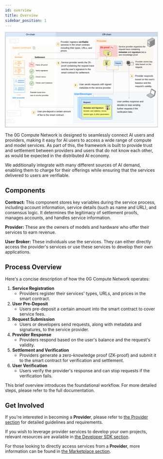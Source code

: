 ```yaml
---
id: overview
title: Overview
sidebar_position: 1
---
```


![architecture](./architecture.png)

The 0G Compute Network is designed to seamlessly connect AI users and providers, making it easy for AI users to access a wide range of compute and model services. As part of this, the framework is built to provide trust and settlement between providers and users that do not know each other, as would be expected in the distributed AI economy.

We additionally integrate with many different sources of AI demand, enabling them to charge for their offerings while ensuring that the services delivered to users are verifiable.

## Components

**Contract:** This component stores key variables during the service process, including account information, service details (such as name and URL), and consensus logic. It determines the legitimacy of settlement proofs, manages accounts, and handles service information.

**Provider:** These are the owners of models and hardware who offer their services to earn revenue.

**User Broker:** These individuals use the services. They can either directly access the provider's services or use these services to develop their own applications.

## Process Overview

Here's a concise description of how the 0G Compute Network operates:

1. **Service Registration**
   - Providers register their services' types, URLs, and prices in the smart contract.
2. **User Pre-Deposit**
   - Users pre-deposit a certain amount into the smart contract to cover service fees.
3. **Request Submission**
   - Users or developers send requests, along with metadata and signatures, to the service provider.
4. **Provider Response**
   - Providers respond based on the user's balance and the request's validity.
5. **Settlement and Verification**
   - Providers generate a zero-knowledge proof (ZK-proof) and submit it to the smart contract for verification and settlement.
6. **User Verification**
   - Users verify the provider's response and can stop requests if the verification fails.

This brief overview introduces the foundational workflow. For more detailed steps, please refer to the full documentation.

## Get Involved

If you're interested in becoming a **Provider**, please refer to [the Provider section](./provider.md) for detailed guidelines and requirements.

If you wish to leverage provider services to develop your own projects, relevant resources are available in [the Developer SDK section](./developer-sdk).

For those looking to directly access services from a **Provider**, more information can be found in [the Marketplace section](./marketplace.md).
